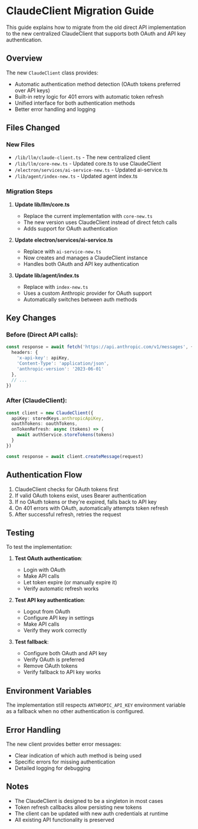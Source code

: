 # ClaudeClient Migration Guide

This guide explains how to migrate from the old direct API implementation to the new centralized ClaudeClient that supports both OAuth and API key authentication.

## Overview

The new `ClaudeClient` class provides:
- Automatic authentication method detection (OAuth tokens preferred over API keys)
- Built-in retry logic for 401 errors with automatic token refresh
- Unified interface for both authentication methods
- Better error handling and logging

## Files Changed

### New Files
- `/lib/llm/claude-client.ts` - The new centralized client
- `/lib/llm/core-new.ts` - Updated core.ts to use ClaudeClient
- `/electron/services/ai-service-new.ts` - Updated ai-service.ts
- `/lib/agent/index-new.ts` - Updated agent index.ts

### Migration Steps

1. **Update lib/llm/core.ts**
   - Replace the current implementation with `core-new.ts`
   - The new version uses ClaudeClient instead of direct fetch calls
   - Adds support for OAuth authentication

2. **Update electron/services/ai-service.ts**
   - Replace with `ai-service-new.ts`
   - Now creates and manages a ClaudeClient instance
   - Handles both OAuth and API key authentication

3. **Update lib/agent/index.ts**
   - Replace with `index-new.ts`
   - Uses a custom Anthropic provider for OAuth support
   - Automatically switches between auth methods

## Key Changes

### Before (Direct API calls):
```typescript
const response = await fetch('https://api.anthropic.com/v1/messages', {
  headers: {
    'x-api-key': apiKey,
    'Content-Type': 'application/json',
    'anthropic-version': '2023-06-01'
  },
  // ...
})
```

### After (ClaudeClient):
```typescript
const client = new ClaudeClient({
  apiKey: storedKeys.anthropicApiKey,
  oauthTokens: oauthTokens,
  onTokenRefresh: async (tokens) => {
    await authService.storeTokens(tokens)
  }
})

const response = await client.createMessage(request)
```

## Authentication Flow

1. ClaudeClient checks for OAuth tokens first
2. If valid OAuth tokens exist, uses Bearer authentication
3. If no OAuth tokens or they're expired, falls back to API key
4. On 401 errors with OAuth, automatically attempts token refresh
5. After successful refresh, retries the request

## Testing

To test the implementation:

1. **Test OAuth authentication**:
   - Login with OAuth
   - Make API calls
   - Let token expire (or manually expire it)
   - Verify automatic refresh works

2. **Test API key authentication**:
   - Logout from OAuth
   - Configure API key in settings
   - Make API calls
   - Verify they work correctly

3. **Test fallback**:
   - Configure both OAuth and API key
   - Verify OAuth is preferred
   - Remove OAuth tokens
   - Verify fallback to API key works

## Environment Variables

The implementation still respects `ANTHROPIC_API_KEY` environment variable as a fallback when no other authentication is configured.

## Error Handling

The new client provides better error messages:
- Clear indication of which auth method is being used
- Specific errors for missing authentication
- Detailed logging for debugging

## Notes

- The ClaudeClient is designed to be a singleton in most cases
- Token refresh callbacks allow persisting new tokens
- The client can be updated with new auth credentials at runtime
- All existing API functionality is preserved